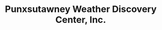 ---
layout: repo
title: "Punxsutawney Weather Discovery Center, Inc."
id: 15089
permalink: repos/15089/
---
